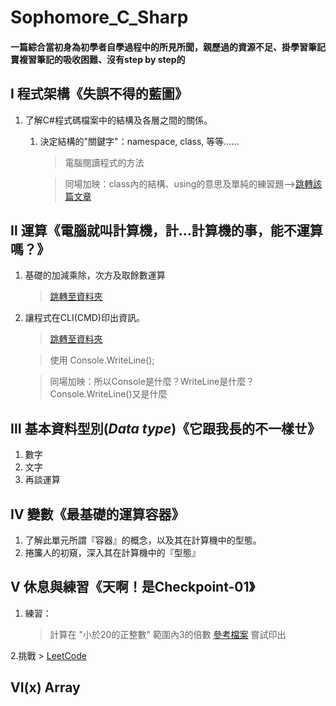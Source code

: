 # Sophomore_C_Sharp

#### 一篇綜合當初身為初學者自學過程中的所見所聞，親歷過的資源不足、掛學習筆記賣複習筆記的吸收困難、沒有step by step的

## Ⅰ 程式架構《失誤不得的藍圖》

1. 了解C#程式碼檔案中的結構及各層之間的關係。
    1. 決定結構的"關鍵字"：namespace, class, 等等......
        > 電腦閱讀程式的方法

        > 同場加映：class內的結構、using的意思及單純的練習題-->[跳轉該篇文章](http://www.google.com "註解")

## Ⅱ 運算《電腦就叫計算機，計...計算機的事，能不運算嗎？》

1. 基礎的加減乘除，次方及取餘數運算
    > [跳轉至資料夾]( "四則運算")

2. 讓程式在CLI(CMD)印出資訊。 

    > [跳轉至資料夾]( "CMD_PRINT")

    > 使用 Console.WriteLine();

    > 同場加映：所以Console是什麼？WriteLine是什麼？Console.WriteLine()又是什麼

## Ⅲ 基本資料型別(_Data type_)《它跟我長的不一樣ㄝ》

1. 數字
2. 文字
3. 再談運算

## Ⅳ 變數《最基礎的運算容器》

1. 了解此單元所謂『容器』的概念，以及其在計算機中的型態。
2. 捲簾人的初窺，深入其在計算機中的『型態』

## Ⅴ 休息與練習《天啊！是Checkpoint-01》

1. 練習：
    > 計算在 "小於20的正整數" 範圍內3的倍數 [參考檔案]("solve")
    > 嘗試印出

2.挑戰
    > [LeetCode](https://leetcode.com/explore/ "挑戰-外部資源")


## VI(x) Array
